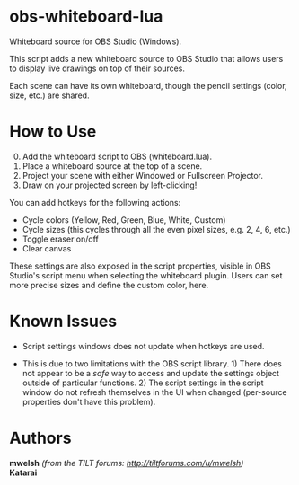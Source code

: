 # obs-whiteboard-lua
Whiteboard source for OBS Studio (Windows).

This script adds a new whiteboard source to OBS Studio that allows users to display live drawings on top of their sources.

Each scene can have its own whiteboard, though the pencil settings (color, size, etc.) are shared.

# How to Use
0. Add the whiteboard script to OBS (whiteboard.lua).
1. Place a whiteboard source at the top of a scene.
2. Project your scene with either Windowed or Fullscreen Projector.
3. Draw on your projected screen by left-clicking!

You can add hotkeys for the following actions:
- Cycle colors (Yellow, Red, Green, Blue, White, Custom)
- Cycle sizes (this cycles through all the even pixel sizes, e.g. 2, 4, 6, etc.)
- Toggle eraser on/off
- Clear canvas

These settings are also exposed in the script properties, visible in OBS Studio's script menu when selecting the whiteboard plugin. Users can set more precise sizes and define the custom color, here.

# Known Issues
- Script settings windows does not update when hotkeys are used.
 * This is due to two limitations with the OBS script library. 1) There does not appear to be a *safe* way to access and update the settings object outside of particular functions. 2) The script settings in the script window do not refresh themselves in the UI when changed (per-source properties don't have this problem).


# Authors
**mwelsh** *(from the TILT forums: http://tiltforums.com/u/mwelsh)*  
**Katarai**
